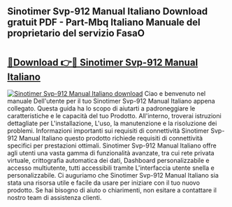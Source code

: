 ## Sinotimer Svp-912 Manual Italiano Download gratuit PDF - Part-Mbq Italiano Manuale del proprietario del servizio FasaO

# <h2><a href="http://df9m5e.blite.top/?on=Sinotimer+Svp-912+Manual+Italiano">🔗Download 👉🔴 Sinotimer Svp-912 Manual Italiano</a></h2>

[![Sinotimer Svp-912 Manual Italiano download](https://i.imgur.com/lujVjoI.png)](http://df9m5e.blite.top/?on=Sinotimer+Svp-912+Manual+Italiano)
Ciao e benvenuto nel manuale Dell'utente per il tuo Sinotimer Svp-912 Manual Italiano appena collegato. Questa guida ha lo scopo di aiutarti a padroneggiare le caratteristiche e le capacità del tuo Prodotto. All'interno, troverai istruzioni dettagliate per L'installazione, L'uso, la manutenzione e la risoluzione dei problemi. Informazioni importanti sui requisiti di connettività Sinotimer Svp-912 Manual Italiano questo prodotto richiede requisiti di connettività specifici per prestazioni ottimali. Sinotimer Svp-912 Manual Italiano offre agli utenti una vasta gamma di funzionalità avanzate, tra cui rete privata virtuale, crittografia automatica dei dati, Dashboard personalizzabile e accesso multiutente, tutti accessibili tramite L'interfaccia utente snella e personalizzabile. Ci auguriamo che Sinotimer Svp-912 Manual Italiano sia stata una risorsa utile e facile da usare per iniziare con il tuo nuovo prodotto. Se hai bisogno di aiuto o chiarimenti, non esitare a contattare il nostro team di assistenza clienti.
